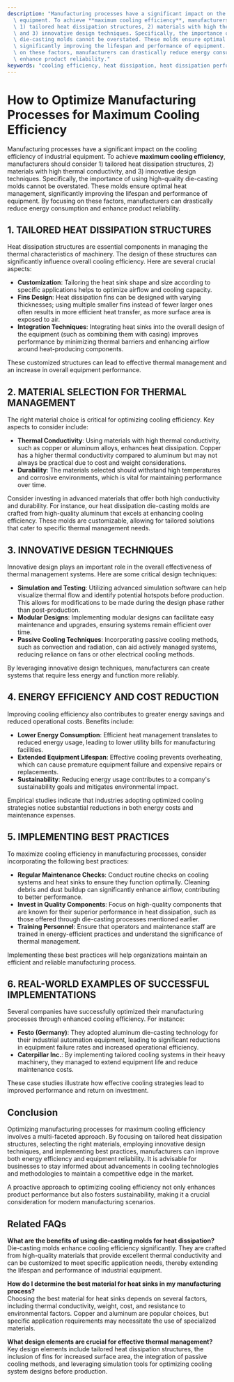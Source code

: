 ```yaml
---
description: "Manufacturing processes have a significant impact on the cooling efficiency of industrial\
  \ equipment. To achieve **maximum cooling efficiency**, manufacturers should consider\
  \ 1) tailored heat dissipation structures, 2) materials with high thermal conductivity,\
  \ and 3) innovative design techniques. Specifically, the importance of using high-quality\
  \ die-casting molds cannot be overstated. These molds ensure optimal heat management,\
  \ significantly improving the lifespan and performance of equipment. By focusing\
  \ on these factors, manufacturers can drastically reduce energy consumption and\
  \ enhance product reliability."
keywords: "cooling efficiency, heat dissipation, heat dissipation performance, heat sink"
---
```

# How to Optimize Manufacturing Processes for Maximum Cooling Efficiency

Manufacturing processes have a significant impact on the cooling efficiency of industrial equipment. To achieve **maximum cooling efficiency**, manufacturers should consider 1) tailored heat dissipation structures, 2) materials with high thermal conductivity, and 3) innovative design techniques. Specifically, the importance of using high-quality die-casting molds cannot be overstated. These molds ensure optimal heat management, significantly improving the lifespan and performance of equipment. By focusing on these factors, manufacturers can drastically reduce energy consumption and enhance product reliability.

## 1. TAILORED HEAT DISSIPATION STRUCTURES

Heat dissipation structures are essential components in managing the thermal characteristics of machinery. The design of these structures can significantly influence overall cooling efficiency. Here are several crucial aspects:

- **Customization**: Tailoring the heat sink shape and size according to specific applications helps to optimize airflow and cooling capacity.
- **Fins Design**: Heat dissipation fins can be designed with varying thicknesses; using multiple smaller fins instead of fewer larger ones often results in more efficient heat transfer, as more surface area is exposed to air.
- **Integration Techniques**: Integrating heat sinks into the overall design of the equipment (such as combining them with casing) improves performance by minimizing thermal barriers and enhancing airflow around heat-producing components.
  
These customized structures can lead to effective thermal management and an increase in overall equipment performance.

## 2. MATERIAL SELECTION FOR THERMAL MANAGEMENT

The right material choice is critical for optimizing cooling efficiency. Key aspects to consider include:

- **Thermal Conductivity**: Using materials with high thermal conductivity, such as copper or aluminum alloys, enhances heat dissipation. Copper has a higher thermal conductivity compared to aluminum but may not always be practical due to cost and weight considerations.
- **Durability**: The materials selected should withstand high temperatures and corrosive environments, which is vital for maintaining performance over time.
  
Consider investing in advanced materials that offer both high conductivity and durability. For instance, our heat dissipation die-casting molds are crafted from high-quality aluminum that excels at enhancing cooling efficiency. These molds are customizable, allowing for tailored solutions that cater to specific thermal management needs.

## 3. INNOVATIVE DESIGN TECHNIQUES

Innovative design plays an important role in the overall effectiveness of thermal management systems. Here are some critical design techniques:

- **Simulation and Testing**: Utilizing advanced simulation software can help visualize thermal flow and identify potential hotspots before production. This allows for modifications to be made during the design phase rather than post-production.
- **Modular Designs**: Implementing modular designs can facilitate easy maintenance and upgrades, ensuring systems remain efficient over time.
- **Passive Cooling Techniques**: Incorporating passive cooling methods, such as convection and radiation, can aid actively managed systems, reducing reliance on fans or other electrical cooling methods.

By leveraging innovative design techniques, manufacturers can create systems that require less energy and function more reliably.

## 4. ENERGY EFFICIENCY AND COST REDUCTION

Improving cooling efficiency also contributes to greater energy savings and reduced operational costs. Benefits include:

- **Lower Energy Consumption**: Efficient heat management translates to reduced energy usage, leading to lower utility bills for manufacturing facilities.
- **Extended Equipment Lifespan**: Effective cooling prevents overheating, which can cause premature equipment failure and expensive repairs or replacements.
- **Sustainability**: Reducing energy usage contributes to a company's sustainability goals and mitigates environmental impact.

Empirical studies indicate that industries adopting optimized cooling strategies notice substantial reductions in both energy costs and maintenance expenses.

## 5. IMPLEMENTING BEST PRACTICES

To maximize cooling efficiency in manufacturing processes, consider incorporating the following best practices:

- **Regular Maintenance Checks**: Conduct routine checks on cooling systems and heat sinks to ensure they function optimally. Cleaning debris and dust buildup can significantly enhance airflow, contributing to better performance.
- **Invest in Quality Components**: Focus on high-quality components that are known for their superior performance in heat dissipation, such as those offered through die-casting processes mentioned earlier.
- **Training Personnel**: Ensure that operators and maintenance staff are trained in energy-efficient practices and understand the significance of thermal management.

Implementing these best practices will help organizations maintain an efficient and reliable manufacturing process.

## 6. REAL-WORLD EXAMPLES OF SUCCESSFUL IMPLEMENTATIONS

Several companies have successfully optimized their manufacturing processes through enhanced cooling efficiency. For instance:

- **Festo (Germany)**: They adopted aluminum die-casting technology for their industrial automation equipment, leading to significant reductions in equipment failure rates and increased operational efficiency.
- **Caterpillar Inc.**: By implementing tailored cooling systems in their heavy machinery, they managed to extend equipment life and reduce maintenance costs.

These case studies illustrate how effective cooling strategies lead to improved performance and return on investment.

## Conclusion

Optimizing manufacturing processes for maximum cooling efficiency involves a multi-faceted approach. By focusing on tailored heat dissipation structures, selecting the right materials, employing innovative design techniques, and implementing best practices, manufacturers can improve both energy efficiency and equipment reliability. It is advisable for businesses to stay informed about advancements in cooling technologies and methodologies to maintain a competitive edge in the market.

A proactive approach to optimizing cooling efficiency not only enhances product performance but also fosters sustainability, making it a crucial consideration for modern manufacturing scenarios.

## Related FAQs

**What are the benefits of using die-casting molds for heat dissipation?**  
Die-casting molds enhance cooling efficiency significantly. They are crafted from high-quality materials that provide excellent thermal conductivity and can be customized to meet specific application needs, thereby extending the lifespan and performance of industrial equipment.

**How do I determine the best material for heat sinks in my manufacturing process?**  
Choosing the best material for heat sinks depends on several factors, including thermal conductivity, weight, cost, and resistance to environmental factors. Copper and aluminum are popular choices, but specific application requirements may necessitate the use of specialized materials.

**What design elements are crucial for effective thermal management?**  
Key design elements include tailored heat dissipation structures, the inclusion of fins for increased surface area, the integration of passive cooling methods, and leveraging simulation tools for optimizing cooling system designs before production.

